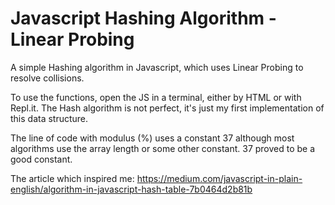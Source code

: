 # Javascript Hashing Algorithm - Linear Probing
A simple Hashing algorithm in Javascript, which uses Linear Probing to resolve collisions.

To use the functions, open the JS in a terminal, either by HTML or with Repl.it.
The Hash algorithm is not perfect, it's just my first implementation of this data structure.  

The line of code with modulus (%) uses a constant 37 although most algorithms use the array length or some other constant.
37 proved to be a good constant.

The article which inspired me:
https://medium.com/javascript-in-plain-english/algorithm-in-javascript-hash-table-7b0464d2b81b
